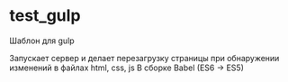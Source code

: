 # test_gulp
Шаблон для gulp

Запускает сервер и делает перезагрузку страницы при обнаружении изменений в файлах html, css, js
В сборке Babel (ES6 -> ES5)

